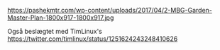 https://pashekmtr.com/wp-content/uploads/2017/04/2-MBG-Garden-Master-Plan-1800x917-1800x917.jpg

Også beslægtet med TimLinux's https://twitter.com/timlinux/status/1251624243248410626